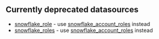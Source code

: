 ## Currently deprecated datasources

- [snowflake_role](./docs/data-sources/role) - use [snowflake_account_roles](./docs/data-sources/account_roles) instead
- [snowflake_roles](./docs/data-sources/roles) - use [snowflake_account_roles](./docs/data-sources/account_roles) instead
